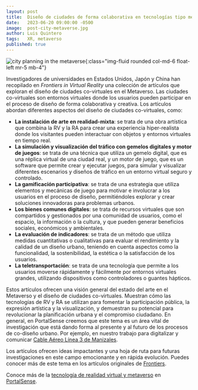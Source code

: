 ```yaml
---
layout: post
title:  Diseño de ciudades de forma colaborativa en tecnologías tipo metaverso
date:   2023-06-20 09:00:00 -0500
image:  post-city-metaverse.jpg
author: Luis Quintero
tags:   XR, metaverso
published: true
---
```


![city planning in the metaverse]({{site.baseurl}}/assets/images/blog/post-city-metaverse.jpg){:class="img-fluid rounded col-md-6 float-left mr-5 mb-4"}

Investigadores de universidades en Estados Unidos, Japón y China han recopilado en *Frontiers in Virtual Reality* una colección de artículos que exploran el diseño de ciudades co-virtuales en el Metaverso. Las ciudades co-virtuales son entornos virtuales donde los usuarios pueden participar en el proceso de diseño de forma colaborativa y creativa. Los artículos abordan diferentes aspectos del diseño de ciudades co-virtuales, como:

- **La instalación de arte en realidad-mixta**: se trata de una obra artística que combina la RV y la RA para crear una experiencia hiper-realista donde los visitantes pueden interactuar con objetos y entornos virtuales en tiempo real.
- **La simulación y visualización del tráfico con gemelos digitales y motor de juegos**: se trata de una técnica que utiliza un gemelo digital, que es una réplica virtual de una ciudad real, y un motor de juego, que es un software que permite crear y ejecutar juegos, para simular y visualizar diferentes escenarios y diseños de tráfico en un entorno virtual seguro y controlado.
- **La gamificación participativa**: se trata de una estrategia que utiliza elementos y mecánicas de juego para motivar e involucrar a los usuarios en el proceso de diseño, permitiéndoles explorar y crear soluciones innovadoras para problemas urbanos.
- **Los bienes comunes digitales**: se trata de recursos virtuales que son compartidos y gestionados por una comunidad de usuarios, como el espacio, la información o la cultura, y que pueden generar beneficios sociales, económicos y ambientales.
- **La evaluación de indicadores**: se trata de un método que utiliza medidas cuantitativas o cualitativas para evaluar el rendimiento y la calidad de un diseño urbano, teniendo en cuenta aspectos como la funcionalidad, la sostenibilidad, la estética o la satisfacción de los usuarios.
- **La teletransportación**: se trata de una tecnología que permite a los usuarios moverse rápidamente y fácilmente por entornos virtuales grandes, utilizando dispositivos como controladores o guantes hápticos.

Estos artículos ofrecen una visión general del estado del arte en el Metaverso y el diseño de ciudades co-virtuales. Muestran cómo las tecnologías de RV y RA se utilizan para fomentar la participación pública, la expresión artística y la visualización, y demuestran su potencial para revolucionar la planificación urbana y el compromiso ciudadano. En general, en PortalSense creemos que este tema es un área vital de investigación que está dando forma al presente y al futuro de los procesos de co-diseño urbano. Por ejemplo, en nuestro trabajo para digitalizar y comunicar [Cable Aéreo Línea 3 de Manizales]({{site.baseurl}}/2023/06/10/cable-aereo-manizales-linea-3/).

Los artículos ofrecen ideas impactantes y una hoja de ruta para futuras investigaciones en este campo emocionante y en rápida evolución. Puedes conocer más de este tema en los artículos originales de [Frontiers]. 

Conoce más de la [tecnología de realidad virtual y metaverso]({{site.baseurl}}/2022/02/01/que-es-realidad-virtual/) en [PortalSense].

<!-- ![post-thumb]({{site.baseurl}}/assets/images/blog/post-1.jpg){:class="img-fluid rounded float-left mr-5 mb-4"}  -->
<!-- rounded w-100 -->

[PortalSense]: https://portalsense.com/
[Frontiers]: https://www.frontiersin.org/research-topics/36893/metaverse-in-co-virtual-city-design#articles